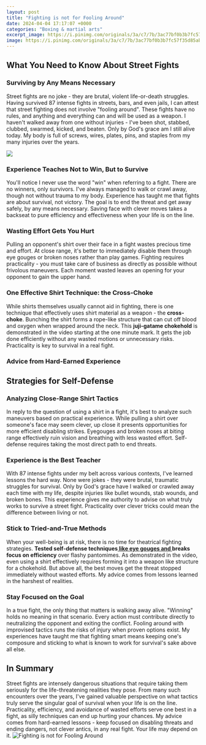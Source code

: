 ```yaml
---
layout: post
title: "Fighting is not for Fooling Around"
date: 2024-04-04 17:17:07 +0000
categories: "Boxing & martial arts"
excerpt_image: https://i.pinimg.com/originals/3a/c7/7b/3ac77bf0b3b7fc57f35d85ab6dae77ad.jpg
image: https://i.pinimg.com/originals/3a/c7/7b/3ac77bf0b3b7fc57f35d85ab6dae77ad.jpg
---
```


## What You Need to Know About Street Fights
### Surviving by Any Means Necessary
Street fights are no joke - they are brutal, violent life-or-death struggles. Having survived 87 intense fights in streets, bars, and even jails, I can attest that street fighting does not involve "fooling around". These fights have no rules, and anything and everything can and will be used as a weapon. I haven't walked away from one without injuries - I've been shot, stabbed, clubbed, swarmed, kicked, and beaten. Only by God's grace am I still alive today. My body is full of screws, wires, plates, pins, and staples from my many injuries over the years. 

![](https://quotefancy.com/media/wallpaper/1600x900/4750898-Eliot-Ness-Quote-Never-stop-fighting-till-the-fight-is-done.jpg)
### Experience Teaches Not to Win, But to Survive
You'll notice I never use the word "win" when referring to a fight. There are no winners, only survivors. I've always managed to walk or crawl away, though not without trauma to my body. Experience has taught me that fights are about survival, not victory. The goal is to end the threat and get away safely, by any means necessary. Saving face with clever moves takes a backseat to pure efficiency and effectiveness when your life is on the line.
### Wasting Effort Gets You Hurt
Pulling an opponent's shirt over their face in a fight wastes precious time and effort. At close range, it's better to immediately disable them through eye gouges or broken noses rather than play games. Fighting requires practicality - you must take care of business as directly as possible without frivolous maneuvers. Each moment wasted leaves an opening for your opponent to gain the upper hand.
### One Effective Shirt Technique: the Cross-Choke
While shirts themselves usually cannot aid in fighting, there is one technique that effectively uses shirt material as a weapon - the **cross-choke**. Bunching the shirt forms a rope-like structure that can cut off blood and oxygen when wrapped around the neck. This **juji-gatame chokehold** is demonstrated in the video starting at the one minute mark. It gets the job done efficiently without any wasted motions or unnecessary risks. Practicality is key to survival in a real fight.
### Advice from Hard-Earned Experience
## Strategies for Self-Defense 
### Analyzing Close-Range Shirt Tactics
In reply to the question of using a shirt in a fight, it's best to analyze such maneuvers based on practical experience. While pulling a shirt over someone's face may seem clever, up close it presents opportunities for more efficient disabling strikes. Eyegouges and broken noses at biting range effectively ruin vision and breathing with less wasted effort. Self-defense requires taking the most direct path to end threats.
### Experience is the Best Teacher 
With 87 intense fights under my belt across various contexts, I've learned lessons the hard way. None were jokes - they were brutal, traumatic struggles for survival. Only by God's grace have I walked or crawled away each time with my life, despite injuries like bullet wounds, stab wounds, and broken bones. This experience gives me authority to advise on what truly works to survive a street fight. Practicality over clever tricks could mean the difference between living or not. 
### Stick to Tried-and-True Methods
When your well-being is at risk, there is no time for theatrical fighting strategies. **Tested self-defense techniques[ like eye gouges and ](https://store.fi.io.vn/chihuahua-dad5478-t-shirt)breaks focus on efficiency** over flashy pantomimes. As demonstrated in the video, even using a shirt effectively requires forming it into a weapon like structure for a chokehold. But above all, the best moves get the threat stopped immediately without wasted efforts. My advice comes from lessons learned in the harshest of realities.
### Stay Focused on the Goal
In a true fight, the only thing that matters is walking away alive. "Winning" holds no meaning in that scenario. Every action must contribute directly to neutralizing the opponent and exiting the conflict. Fooling around with improvised tactics runs the risks of injury when proven options exist. My experiences have taught me that fighting smart means keeping one's composure and sticking to what is known to work for survival's sake above all else.
## In Summary
Street fights are intensely dangerous situations that require taking them seriously for the life-threatening realities they pose. From many such encounters over the years, I've gained valuable perspective on what tactics truly serve the singular goal of survival when your life is on the line. Practicality, efficiency, and avoidance of wasted efforts serve one best in a fight, as silly techniques can end up hurting your chances. My advice comes from hard-earned lessons - keep focused on disabling threats and ending dangers, not clever antics, in any real fight. Your life may depend on it.
![Fighting is not for Fooling Around](https://i.pinimg.com/originals/3a/c7/7b/3ac77bf0b3b7fc57f35d85ab6dae77ad.jpg)